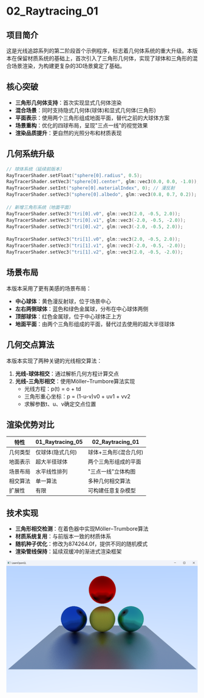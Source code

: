 # 02_Raytracing_01

## 项目简介
这是光线追踪系列的第二阶段首个示例程序，标志着几何体系统的重大升级。本版本在保留材质系统的基础上，首次引入了三角形几何体，实现了球体和三角形的混合场景渲染，为构建更复杂的3D场景奠定了基础。

## 核心突破
- **三角形几何体支持**：首次实现显式几何体渲染
- **混合场景**：同时支持隐式几何体(球体)和显式几何体(三角形)
- **平面表示**：使用两个三角形组成地面平面，替代之前的大球体方案
- **场景重构**：优化的四球布局，呈现"三点一线"的视觉效果
- **渲染品质提升**：更自然的光照分布和材质表现

## 几何系统升级
```cpp
// 球体系统（延续前版本）
RayTracerShader.setFloat("sphere[0].radius", 0.5);
RayTracerShader.setVec3("sphere[0].center", glm::vec3(0.0, 0.0, -1.0));
RayTracerShader.setInt("sphere[0].materialIndex", 0); // 漫反射
RayTracerShader.setVec3("sphere[0].albedo", glm::vec3(0.8, 0.7, 0.2));

// 新增三角形系统（地面平面）
RayTracerShader.setVec3("tri[0].v0", glm::vec3(2.0, -0.5, 2.0));
RayTracerShader.setVec3("tri[0].v1", glm::vec3(-2.0, -0.5, -2.0));
RayTracerShader.setVec3("tri[0].v2", glm::vec3(-2.0, -0.5, 2.0));

RayTracerShader.setVec3("tri[1].v0", glm::vec3(2.0, -0.5, 2.0));
RayTracerShader.setVec3("tri[1].v1", glm::vec3(-2.0, -0.5, -2.0));
RayTracerShader.setVec3("tri[1].v2", glm::vec3(2.0, -0.5, -2.0));
```

## 场景布局
本版本采用了更有美感的场景布局：
- **中心球体**：黄色漫反射球，位于场景中心
- **左右两侧球体**：蓝色和绿色金属球，分布在中心球体两侧
- **顶部球体**：红色金属球，位于中心球体正上方
- **地面平面**：由两个三角形组成的平面，替代过去使用的超大半径球体

## 几何交点算法
本版本实现了两种关键的光线相交算法：
1. **光线-球体相交**：通过解析几何方程计算交点
2. **光线-三角形相交**：使用Möller–Trumbore算法实现
   - 光线方程：p(t) = o + td
   - 三角形重心坐标：p = (1-u-v)v0 + uv1 + vv2
   - 求解参数t、u、v确定交点位置

## 渲染优势对比
| 特性 | 01_Raytracing_05 | 02_Raytracing_01 |
|------|------------------|-----------------|
| 几何类型 | 仅球体(隐式几何) | 球体+三角形(混合几何) |
| 地面表示 | 超大半径球体 | 两个三角形组成的平面 |
| 场景布局 | 水平线性排列 | "三点一线"立体构图 |
| 相交算法 | 单一算法 | 多种几何相交算法 |
| 扩展性 | 有限 | 可构建任意复杂模型 |

## 技术实现
- **三角形相交检测**：在着色器中实现Möller–Trumbore算法
- **材质系统复用**：与前版本一致的材质体系
- **随机种子优化**：修改为874264.0f，提供不同的随机模式
- **渲染管线保持**：延续双缓冲的渐进式渲染框架


![image-20250519200032370](./assets/image-20250519200032370.png)
